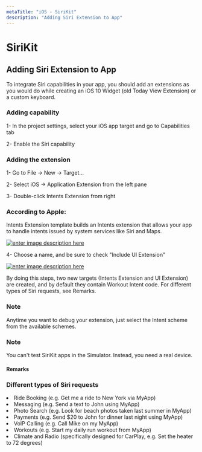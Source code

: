 ```yaml
---
metaTitle: "iOS - SiriKit"
description: "Adding Siri Extension to App"
---
```


# SiriKit



## Adding Siri Extension to App


To integrate Siri capabilities in your app, you should add an extensions as you would do while creating an iOS 10 Widget (old Today View Extension) or a custom keyboard.

### Adding capability

1- In the project settings, select your iOS app target and go to Capabilities tab

2- Enable the Siri capability

### Adding the extension

1- Go to File -> New -> Target...

2- Select iOS -> Application Extension from the left pane

3- Double-click Intents Extension from right

> 
<h3>According to Apple:</h3>
Intents Extension template builds an Intents extension that allows your app to handle intents issued by system services like Siri and Maps.


[<img src="http://i.stack.imgur.com/fWg8H.png" alt="enter image description here" />](http://i.stack.imgur.com/fWg8H.png)

4- Choose a name, and be sure to check "Include UI Extension"

[<img src="http://i.stack.imgur.com/YGgzc.png" alt="enter image description here" />](http://i.stack.imgur.com/YGgzc.png)

By doing this steps, two new targets (Intents Extension and UI Extension) are created, and by default they contain Workout Intent code. For different types of Siri requests, see Remarks.

> 
<h3>Note</h3>
Anytime you want to debug your extension, just select the Intent scheme from the available schemes.


> 
<h3>Note</h3>
You can't test SiriKit apps in the Simulator. Instead, you need a real device.




#### Remarks


### Different types of Siri requests

<li>
Ride Booking (e.g. Get me a ride to New York via MyApp)
</li>
<li>
Messaging (e.g. Send a text to John using MyApp)
</li>
<li>
Photo Search (e.g. Look for beach photos taken last summer in MyApp)
</li>
<li>
Payments (e.g. Send $20 to John for dinner last night using MyApp)
</li>
<li>
VoIP Calling (e.g. Call Mike on my MyApp)
</li>
<li>
Workouts (e.g. Start my daily run workout from MyApp)
</li>
<li>
Climate and Radio (specifically designed for CarPlay, e.g. Set the heater to 72 degrees)
</li>


